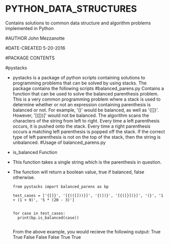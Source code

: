 # PYTHON_DATA_STRUCTURES
Contains solutions to common data structure and algorithm problems implemented in Python

#AUTHOR
John Mezzanotte

#DATE-CREATED 
5-20-2016

#PACKAGE CONTENTS

#pystacks
  - pystacks is a package of python scripts containing solutions to programming problems that can be solved by using stacks. The 
  package contains the following scripts
#balanced_parens.py 
      Contains a function that can be used to solve the balanced parenthesis problem. This is a very 
      common programming problem where a stack is used to determine whether or not an expression containing parenthesis is 
      balanced or not. For example, '()' would be balanced, as well as '{[]}'. However, '[([})]' would not be balanced. 
      The algorithm scans the characters of the string from left to right. Every time a left parenthesis occurs, it 
      is pushed onto the stack. Every time a right parenthesis occurs a matching left parenthesis is popped off the stack. 
      If the correct type of left parenthesis is not on the top of the stack, then the string is unbalanced. 
#Usage of balanced_parens.py 
 - is_balanced Function
 - This function takes a single string which is the parenthesis in question. 
 - The function will return a boolean value, true if balanced, false otherwise. 

      ```
	from pystacks import balanced_parens as bp 

	test_cases = ['{[]}', '[{(([]))}]', '{(])}', '[{([}])}]', '(}', '1 + (1 + 9)', '5 * (20 - 3)']


	for case in test_cases:
		print(bp.is_balanced(case))

      
      ```
      
      From the above example, you would recieve the following output: 
        True True False False False True True
      
    
